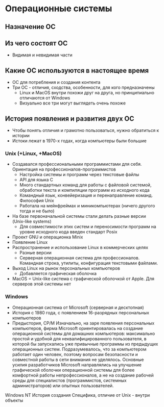 # Операционные системы

## Назначение ОС

## Из чего состоят ОС
* Видимая и невидимая части

## Какие ОС используются в настоящее время
* ОС для потребления и создания контента
* Три ОС - отличия, сходства, особенности, для кого предназначены
    * Linux и MacOS внутри похожи друг на друга, но принципиально отличаются от Windows
    * Визуально все три могут выглядеть очень похоже

## История появления и развития двух ОС
* Чтобы понять отличия и грамотно пользоваться, нужно обратиться к истории
* Истоки лежат в 1970-х годах, когда компьютеры были большие

### Unix (+Linux, +MacOS)
* Создавался профессиональными программистами для себя. Ориентация на профессионалов-программистов
    * Настройка системы и программ через текстовые файлы
    * API для языка C
    * Много стандартных команд для работы с файловой системой, обработки текста и компиляции программ из исходного кода
    * Командный язык, конвейеризация и перенаправление команд. Философия Unix
    * Работала на мейнфреймах и миникомпьютерах (ничего другого тогда и не было)
* На базе первоначальной системы стали делать разные версии (Unix-like systems)
    * Для совместимости этих систем и переносимости программ на уровне исходного кода введен стандарт Posix
* Проект GNU и операционка Minix
* Появление Linux
* Распространение и использование Linux в коммерческих целях 
    * Разные версии
    * Серверная операционная система для профессионалов. Командная строка, утилиты, конфигурация текстовыми файлами.
* Выход Linux на рынок персональных компьютеров
    * Добавляется графическая оболочка
* MacOS = Unix-like система с графической оболочкой от Apple. Для серверов этой системы нет

### Windows
* Операционная система от Microsoft (серверная и десктопная)
* История с 1980 года, с появлением 16-разрядных персональных компьютеров
* Предыстория, CP/M
Изначально, на заре появления персональных компьютеров, фирма Microsoft ориентировалась на создание операционной системы для домашних компьютеров: максимально простой и удобной для неквалифицированного пользователя, в которой бы запускались уже привычные программы из предыдущих операционных систем. Подразумевалось, что за компьютером работает один человек, поэтому вопросам безопасности и совместной работы в сети внимания не уделялось. Основные усилия разработчиков Microsoft направлялись на улучшение графической оболочки операционной системы для более комфортной работы непрофессионалов, а не на создание рабочей среды  для специалистов (программистов, системных администраторов) или опытных пользователей.

Windows NT
История создания
Специфика, отличие от Unix - внутри объекты
